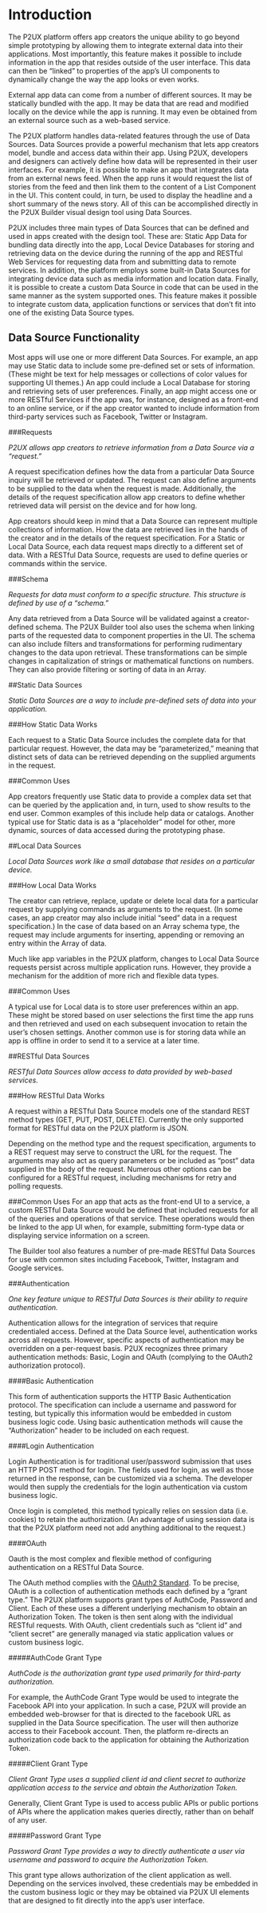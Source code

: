 # Introduction

The P2UX platform offers app creators the unique ability to go beyond simple prototyping by allowing them to integrate external data into their applications. Most importantly, this feature makes it possible to include information in the app that resides outside of the user interface. This data can then be “linked” to properties of the app’s UI components to dynamically change the way the app looks or even works.

External app data can come from a number of different sources. It may be statically bundled with the app. It may be data that are read and modified locally on the device while the app is running. It may even be obtained from an external source such as a web-based service.

The P2UX platform handles data-related features through the use of Data Sources. Data Sources provide a powerful mechanism that lets app creators model, bundle and access data within their app. Using P2UX, developers and designers can actively define how data will be represented in their user interfaces. For example, it is possible to make an app that integrates data from an external news feed. When the app runs it would request the list of stories from the feed and then link them to the content of a List Component in the UI. This content could, in turn, be used to display the headline and a short summary of the news story. All of this can be accomplished directly in the P2UX Builder visual design tool using Data Sources.

P2UX includes three main types of Data Sources that can be defined and used in apps created with the design tool. These are: Static App Data for bundling data directly into the app, Local Device Databases for storing and retrieving data on the device during the running of the app and RESTful Web Services for requesting data from and submitting data to remote services. In addition, the platform employs some built-in Data Sources for integrating device data such as media information and location data. Finally, it is possible to create a custom Data Source in code that can be used in the same manner as the system supported ones. This feature makes it possible to integrate custom data, application functions or services that don’t fit into one of the existing Data Source types.

## Data Source Functionality

Most apps will use one or more different Data Sources. For example, an app may use Static data to include some pre-defined set or sets of information. (These might be text for help messages or collections of color values for supporting UI themes.) An app could include a Local Database for storing and retrieving sets of user preferences. Finally, an app might access one or more RESTful Services if the app was, for instance, designed as a front-end to an online service, or if the app creator wanted to include information from third-party services such as Facebook, Twitter or Instagram.

###Requests

*P2UX allows app creators to retrieve information from a Data Source via a “request.”* 

A request specification defines how the data from a particular Data Source inquiry will be retrieved or updated. The request can also define arguments to be supplied to the data when the request is made. Additionally, the details of the request specification allow app creators to define whether retrieved data will persist on the device and for how long. 

App creators should keep in mind that a Data Source can represent multiple collections of information. How the data are retrieved lies in the hands of the creator and in the details of the request specification. For a Static or Local Data Source, each data request maps directly to a different set of data. With a RESTful Data Source, requests are used to define queries or commands within the service.

###Schema

*Requests for data must conform to a specific structure. This structure is defined by use of a “schema.”*

Any data retrieved from a Data Source will be validated against a creator-defined schema. The P2UX Builder tool also uses the schema when linking parts of the requested data to component properties in the UI. The schema can also include filters and transformations for performing rudimentary changes to the data upon retrieval. These transformations can be simple changes in capitalization of strings or mathematical functions on numbers. They can also provide filtering or sorting of data in an Array.

##Static Data Sources

*Static Data Sources are a way to include pre-defined sets of data into your application.*

###How Static Data Works

Each request to a Static Data Source includes the complete data for that particular request. However, the data may be “parameterized,” meaning that distinct sets of data can be retrieved depending on the supplied arguments in the request. 

###Common Uses

App creators frequently use Static data to provide a complex data set that can be queried by the application and, in turn, used to show results to the end user. Common examples of this include help data or catalogs. Another typical use for Static data is as a “placeholder” model for other, more dynamic, sources of data accessed during the prototyping phase. 

##Local Data Sources

*Local Data Sources work like a small database that resides on a particular device.*

###How Local Data Works

The creator can retrieve, replace, update or delete local data for a particular request by supplying commands as arguments to the request. (In some cases, an app creator may also include initial “seed” data in a request specification.) In the case of data based on an Array schema type, the request may include arguments for inserting, appending or removing an entry within the Array of data.

Much like app variables in the P2UX platform, changes to Local Data Source requests persist across multiple application runs. However, they provide a mechanism for the addition of more rich and flexible data types.

###Common Uses

A typical use for Local data is to store user preferences within an app. These might be stored based on user selections the first time the app runs and then retrieved and used on each subsequent invocation to retain the user’s chosen settings. Another common use is for storing data while an app is offline in order to send it to a service at a later time.

##RESTful Data Sources

*RESTful Data Sources allow access to data provided by web-based services.*

###How RESTful Data Works

A request within a RESTful Data Source models one of the standard REST method types (GET, PUT, POST, DELETE).  Currently the only supported format for RESTful data on the P2UX platform is JSON. 

Depending on the method type and the request specification, arguments to a REST request may serve to construct the URL for the request. The arguments may also act as query parameters or be included as “post” data supplied in the body of the request. Numerous other options can be configured for a RESTful request, including mechanisms for retry and polling requests. 

###Common Uses
For an app that acts as the front-end UI to a service, a custom RESTful Data Source would be defined that included requests for all of the queries and operations of that service. These operations would then be linked to the app UI when, for example, submitting form-type data or displaying service information on a screen.

The Builder tool also features a number of pre-made RESTful Data Sources for use with common sites including Facebook, Twitter, Instagram and Google services.

###Authentication

*One key feature unique to RESTful Data Sources is their ability to require authentication.*

Authentication allows for the integration of services that require credentialed access. Defined at the Data Source level, authentication works across all requests. However, specific aspects of authentication may be overridden on a per-request basis. P2UX recognizes three primary authentication methods: Basic, Login and OAuth (complying to the OAuth2 authorization protocol).

####Basic Authentication

This form of authentication supports the HTTP Basic Authentication protocol. The specification can include a username and password for testing, but typically this information would be embedded in custom business logic code. Using basic authentication methods will cause the “Authorization” header to be included on each request.

####Login Authentication

Login Authentication is for traditional user/password submission that uses an HTTP POST method for login. The fields used for login, as well as those returned in the response, can be customized via a schema. The developer would then supply the credentials for the login authentication via custom business logic. 

Once login is completed, this method typically relies on session data (i.e. cookies) to retain the authorization. (An advantage of using session data is that the P2UX platform need not add anything additional to the request.)

####OAuth

Oauth is the most complex and flexible method of configuring authentication on a RESTful Data Source.

The OAuth method complies with the [OAuth2 Standard](https://oauth.net/2/). To be precise, OAuth is a collection of authentication methods each defined by a “grant type.” The P2UX platform supports grant types of AuthCode, Password and Client. Each of these uses a different underlying mechanism to obtain an Authorization Token. The token is then sent along with the individual RESTful requests. With OAuth, client credentials such as “client id” and “client secret” are generally managed via static application values or custom business logic.

#####AuthCode Grant Type

*AuthCode is the authorization grant type used primarily for third-party authorization.*

For example, the AuthCode Grant Type would be used to integrate the Facebook API into your application. In such a case, P2UX will provide an embedded web-browser for that is directed to the facebook URL as supplied in the Data Source specification. The user will then authorize access to their Facebook account. Then, the platform re-directs an authorization code back to the application for obtaining the Authorization Token.

#####Client Grant Type

*Client Grant Type uses a supplied client id and client secret to authorize application access to the service and obtain the Authorization Token.*

Generally, Client Grant Type is used to access public APIs or public portions of APIs where the application makes queries directly, rather than on behalf of any user. 

#####Password Grant Type

*Password Grant Type provides a way to directly authenticate a user via username and password to acquire the Authorization Token.*

This grant type allows authorization of the client application as well. Depending on the services involved, these credentials may be embedded in the custom business logic or they may be obtained via P2UX UI elements that are designed to fit directly into the app’s user interface.
